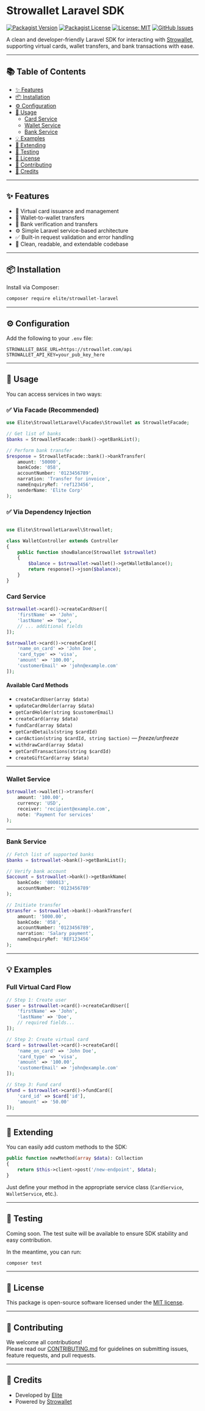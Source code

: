 # Strowallet Laravel SDK

[![Packagist Version](https://img.shields.io/packagist/v/elite/strowallet-sdk)](https://packagist.org/packages/elite/strowallet-laravel)
[![Packagist License](https://img.shields.io/packagist/l/elite/strowallet-sdk)](https://github.com/eliteio01/strowallet-laravel-sdk/blob/main/LICENSE)
[![License: MIT](https://img.shields.io/badge/license-MIT-purple.svg)](https://opensource.org/licenses/MIT)
[![GitHub Issues](https://img.shields.io/github/issues/eliteio01/strowallet-laravel-sdk)](https://github.com/eliteio01/strowallet-laravel-sdk/issues)

A clean and developer-friendly Laravel SDK for interacting with [Strowallet](https://strowallet.com), supporting virtual cards, wallet transfers, and bank transactions with ease.

---

## 📚 Table of Contents

- [✨ Features](#-features)  
- [📦 Installation](#-installation)  
- [⚙️ Configuration](#-configuration)  
- [🚀 Usage](#-usage)  
  - [Card Service](#card-service)  
  - [Wallet Service](#wallet-service)  
  - [Bank Service](#bank-service)  
- [💡 Examples](#-examples)  
- [🧹 Extending](#-extending)  
- [🧪 Testing](#-testing)  
- [📄 License](#-license)  
- [🤝 Contributing](#-contributing)  
- [🙌 Credits](#-credits)

---

## ✨ Features

- 🔐 Virtual card issuance and management  
- 💸 Wallet-to-wallet transfers  
- 🏦 Bank verification and transfers  
- ⚙️ Simple Laravel service-based architecture  
- ✅ Built-in request validation and error handling  
- 📘 Clean, readable, and extendable codebase

---

## 📦 Installation

Install via Composer:

```bash
composer require elite/strowallet-laravel
```

---

## ⚙️ Configuration

Add the following to your `.env` file:

```dotenv
STROWALLET_BASE_URL=https://strowallet.com/api
STROWALLET_API_KEY=your_pub_key_here
```

---

## 🚀 Usage

You can access services in two ways:

### ✅ Via Facade (Recommended)

```php
use Elite\StrowalletLaravel\Facades\Strowallet as StrowalletFacade;

// Get list of banks
$banks = StrowalletFacade::bank()->getBankList();

// Perform bank transfer
$response = StrowalletFacade::bank()->bankTransfer(
    amount: '50000',
    bankCode: '058',
    accountNumber: '0123456789',
    narration: 'Transfer for invoice',
    nameEnquiryRef: 'ref123456',
    senderName: 'Elite Corp'
);
```

### ✅ Via Dependency Injection

```php

use Elite\StrowalletLaravel\Strowallet;

class WalletController extends Controller
{
    public function showBalance(Strowallet $strowallet)
    {
        $balance = $strowallet->wallet()->getWalletBalance();
        return response()->json($balance);
    }
}

```

### Card Service

```php
$strowallet->card()->createCardUser([
    'firstName' => 'John',
    'lastName' => 'Doe',
    // ... additional fields
]);

$strowallet->card()->createCard([
    'name_on_card' => 'John Doe',
    'card_type' => 'visa',
    'amount' => '100.00',
    'customerEmail' => 'john@example.com'
]);
```

#### Available Card Methods

- `createCardUser(array $data)`
- `updateCardHolder(array $data)`
- `getCardHolder(string $customerEmail)`
- `createCard(array $data)`
- `fundCard(array $data)`
- `getCardDetails(string $cardId)`
- `cardAction(string $cardId, string $action)` — *freeze/unfreeze*
- `withdrawCard(array $data)`
- `getCardTransactions(string $cardId)`
- `createGiftCard(array $data)`

---

### Wallet Service

```php
$strowallet->wallet()->transfer(
    amount: '100.00',
    currency: 'USD',
    receiver: 'recipient@example.com',
    note: 'Payment for services'
);
```

---

### Bank Service

```php
// Fetch list of supported banks
$banks = $strowallet->bank()->getBankList();

// Verify bank account
$account = $strowallet->bank()->getBankName(
    bankCode: '000013',
    accountNumber: '0123456789'
);

// Initiate transfer
$transfer = $strowallet->bank()->bankTransfer(
    amount: '5000.00',
    bankCode: '058',
    accountNumber: '0123456789',
    narration: 'Salary payment',
    nameEnquiryRef: 'REF123456'
);
```

---

## 💡 Examples

### Full Virtual Card Flow

```php
// Step 1: Create user
$user = $strowallet->card()->createCardUser([
    'firstName' => 'John',
    'lastName' => 'Doe',
    // required fields...
]);

// Step 2: Create virtual card
$card = $strowallet->card()->createCard([
    'name_on_card' => 'John Doe',
    'card_type' => 'visa',
    'amount' => '100.00',
    'customerEmail' => 'john@example.com'
]);

// Step 3: Fund card
$fund = $strowallet->card()->fundCard([
    'card_id' => $card['id'],
    'amount' => '50.00'
]);
```

---

## 🧹 Extending

You can easily add custom methods to the SDK:

```php
public function newMethod(array $data): Collection
{
    return $this->client->post('/new-endpoint', $data);
}
```

Just define your method in the appropriate service class (`CardService`, `WalletService`, etc.).

---

## 🧪 Testing

Coming soon. The test suite will be available to ensure SDK stability and easy contribution.

In the meantime, you can run:

```bash
composer test
```

---

## 📄 License

This package is open-source software licensed under the [MIT license](LICENSE).

---

## 🤝 Contributing

We welcome all contributions!  
Please read our [CONTRIBUTING.md](CONTRIBUTING.md) for guidelines on submitting issues, feature requests, and pull requests.

---

## 🙌 Credits

- Developed by [Elite](https://github.com/eliteio01)  
- Powered by [Strowallet](https://strowallet.com)

